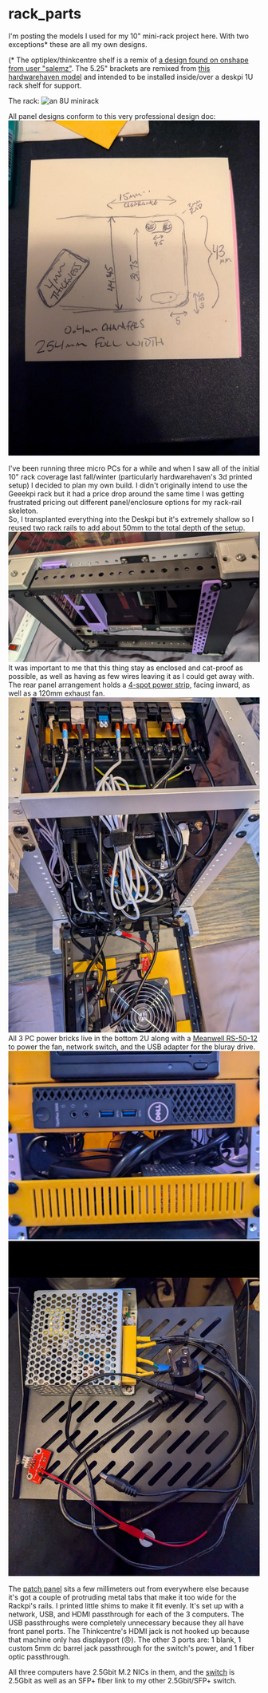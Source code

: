 # rack_parts
I'm posting the models I used for my 10" mini-rack project here. With two exceptions* these are all my own designs.


(* The optiplex/thinkcentre shelf is a remix of [a design found on onshape from user "salemz"](https://cad.onshape.com/documents/edc2be91c8a5c8ce739145d0/w/da46e5e176b4d39cc755736e/e/9c80555ae34e66083f173074). The 5.25" brackets are remixed from [this hardwarehaven model](https://www.thingiverse.com/thing:6859441) and intended to be installed inside/over a deskpi 1U rack shelf for support.

The rack:
![an 8U minirack](/PXL_20250305_000510257.MP(1).jpg)

All panel designs conform to this very professional design doc:
![a post-it note](/tab_design.jpg)

I've been running three micro PCs for a while and when I saw all of the initial 10" rack coverage last fall/winter (particularly hardwarehaven's 3d printed setup) I decided to plan my own build. I didn't originally intend to use the Geeekpi rack but it had a price drop around the same time I was getting frustrated pricing out different panel/enclosure options for my rack-rail skeleton.  
So, I transplanted everything into the Deskpi but it's extremely shallow so I reused two rack rails to add about 50mm to the total depth of the setup.  
![close up of the extension being test-fit](/img/extensions.png)  
It was important to me that this thing stay as enclosed and cat-proof as possible, as well as having as few wires leaving it as I could get away with. The rear panel arrangement holds a [4-spot power strip](https://www.amazon.com/dp/B07XXLPNJ7), facing inward, as well as a 120mm exhaust fan.  
![rack from behind](/img/rear.png)  
All 3 PC power bricks live in the bottom 2U along with a [Meanwell RS-50-12](https://www.digikey.com/en/products/detail/mean-well-usa-inc/RS-50-12/7706187) to power the fan, network switch, and the USB adapter for the bluray drive.  
![front view looking into the unsecured pile of power bricks and cables](/img/basement.png)  
![the meanwell PSU screwed down to the shelf. that fan adapter is a custom pcb sorry](/img/meanwell.png)  

The [patch panel](https://www.amazon.com/dp/B0CMGN4X58) sits a few millimeters out from everywhere else because it's got a couple of protruding metal tabs that make it too wide for the Rackpi's rails. I printed little shims to make it fit evenly. It's set up with a network, USB, and HDMI passthrough for each of the 3 computers. The USB passthroughs were completely unnecessary because they all have front panel ports. The Thinkcentre's HDMI jack is not hooked up because that machine only has displayport (😠). The other 3 ports are: 1 blank, 1 custom 5mm dc barrel jack passthrough for the switch's power, and 1 fiber optic passthrough.  
  
All three computers have 2.5Gbit M.2 NICs in them, and the [switch](https://www.amazon.com/dp/B0CFTDLDQL) is 2.5Gbit as well as an SFP+ fiber link to my other 2.5Gbit/SFP+ switch.